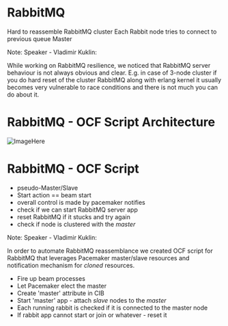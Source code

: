 # RabbitMQ

Hard to reassemble RabbitMQ cluster
Each Rabbit node tries to connect to previous queue Master

Note: Speaker - Vladimir Kuklin:

While working on RabbitMQ resilience, we noticed that RabbitMQ server behaviour is not always obvious and clear. E.g. in case of 3-node cluster if you do hard reset of the cluster RabbitMQ along with erlang kernel it usually becomes very vulnerable to race conditions and there is not much you can do about it. 

# RabbitMQ - OCF Script Architecture

![ImageHere](Image)


# RabbitMQ - OCF Script

-	pseudo-Master/Slave
-	Start action == beam start
-	overall control is made by pacemaker notifies
-	check if we can start RabbitMQ server app
-	reset RabbitMQ if it stucks and try again
-	check if node is clustered with the *master*

Note: Speaker - Vladimir Kuklin:

In order to automate RabbitMQ reassemblance we created OCF script for RabbitMQ that leverages Pacemaker master/slave resources and notification mechanism for *cloned* resources.

-	Fire up beam processes
-	Let Pacemaker elect the master
-	Create 'master' attribute in CIB
-	Start 'master' app - attach *slave* nodes to the *master*
- Each running rabbit is checked if it is connected to the master node
- If rabbit app cannot start or join or whatever - reset it
